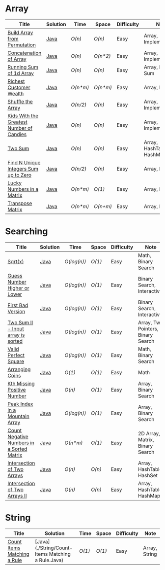 # Array
|  Title                                                                                                                         | Solution                                                                                                          | Time              | Space                   | Difficulty           | Note                                 |
|  ----------------------------------------------------------------------------------------------------------------------------- | ----------------------------------------------------------------------------------------------------------------- | ----------------- | ------------------------| ---------------------| -------------------------------------|
|  [Build Array from Permutation](https://leetcode.com/problems/build-array-from-permutation/)                                   | [Java](./Arrays/Build-Array-from-Permutation.java)                                                                | _O(n)_            | _O(n)_                  | Easy                 | Array, Implementation                |
|  [Concatenation of Array](https://leetcode.com/problems/concatenation-of-array/)                                               | [Java](./Arrays/Concatenation-of-Array.java)                                                                      | _O(n)_            | _O(n*2)_                | Easy                 | Array, Implementation                |
|  [Running Sum of 1d Array](https://leetcode.com/problems/running-sum-of-1d-array/)                                             | [Java](./Arrays/Running-sum-of-1d-array.java)                                                                     | _O(n)_            | _O(n)_                  | Easy                 | Array, Prefix Sum                    |
|  [Richest Customer Wealth](https://leetcode.com/problems/richest-customer-wealth/)                                             | [Java](./Arrays/Richest-Customer-Wealth.java)                                                                     | _O(n*m)_          | _O(n*m)_                | Easy                 | Array, Matrix                        |
|  [Shuffle the Array](https://leetcode.com/problems/shuffle-the-array/)                                                         | [Java](./Arrays/Shuffle-the-Array.java)                                                                           | _O(n/2)_          | _O(n)_                  | Easy                 | Array, Implementation                |
|  [Kids With the Greatest Number of Candies](https://leetcode.com/problems/kids-with-the-greatest-number-of-candies/)           | [Java](./Arrays/Kids-With-the-Greatest-Number-of-Candies.java)                                                    | _O(n)_            | _O(n)_                  | Easy                 | Array, Implementation                |
|  [Two Sum](https://leetcode.com/problems/two-sum/)                                                                             | [Java](./Arrays/Two-Sum.java)                                                                                     | _O(n)_            | _O(n)_                  | Easy                 | Array, HashTable, HashMap            |
|  [Find N Unique Integers Sum up to Zero](https://leetcode.com/problems/find-n-unique-integers-sum-up-to-zero/)                 | [Java](./Arrays/Find-N-Unique-Integers-Sum-up-to-Zero.java)                                                       | _O(n/2)_          | _O(n)_                  | Easy                 | Array, Math                          |
|  [Lucky Numbers in a Matrix](https://leetcode.com/problems/lucky-numbers-in-a-matrix/)                                         | [Java](./Arrays/Lucky-Numbers-in-a-Matrix.java)                                                                   | _O(n*m)_          | _O(1)_                  | Easy                 | Array, Matrix                        |
|  [Transpose Matrix](https://leetcode.com/problems/transpose-matrix/)                                                           | [Java](./Arrays/Transpose-Matrix.java)                                                                            | _O(n*m)_          | _O(n+m)_                | Easy                 | Array, Matrix                        |







# Searching
|  Title                                                                                                                         | Solution                                                                                                          | Time              | Space                    | Difficulty           | Note                                 |
|  ----------------------------------------------------------------------------------------------------------------------------- | ----------------------------------------------------------------------------------------------------------------- | ----------------- | ------------------------ | ---------------------| -------------------------------------|
|  [Sqrt(x)](https://leetcode.com/problems/sqrtx/)                                                                               | [Java](./Searching/Sqrt(x).java)                                                                                  | _O(log(n))_       | _O(1)_                   | Easy                 | Math, Binary Search                  |
|  [Guess Number Higher or Lower](https://leetcode.com/problems/guess-number-higher-or-lower/)                                   | [Java](./Searching/Guess-Number-Higher-or-Lower.java)                                                             | _O(log(n))_       | _O(1)_                   | Easy                 | Binary Search, Interactive           |
|  [First Bad Version](https://leetcode.com/problems/first-bad-version/)                                                         | [Java](./Searching/First-Bad-Version.java)                                                                        | _O(log(n))_       | _O(1)_                   | Easy                 | Binary Search, Interactive           |
|  [Two Sum II - Input array is sorted](https://leetcode.com/problems/two-sum-ii-input-array-is-sorted/)                         | [Java](./Searching/Two-Sum-II-Input-array-is-sorted.java)                                                         | _O(log(n))_       | _O(1)_                   | Easy                 | Array, Two Pointers, Binary Search   |
|  [Valid Perfect Square](https://leetcode.com/problems/valid-perfect-square/)                                                   | [Java](./Searching/Valid-Perfect-Square.java)                                                                     | _O(log(n))_       | _O(1)_                   | Easy                 | Math, Binary Search                  |
|  [Arranging Coins](https://leetcode.com/problems/arranging-coins/)                                                             | [Java](./Searching/Arranging-Coins.java)                                                                          | _O(1)_            | _O(1)_                   | Easy                 | Math                                 |
|  [Kth Missing Positive Number](https://leetcode.com/problems/kth-missing-positive-number/)                                     | [Java](./Searching/Kth-Missing-Positive-Number.java)                                                              | _O(n)_            | _O(1)_                   | Easy                 | Array, Binary Search                 |
|  [Peak Index in a Mountain Array](https://leetcode.com/problems/peak-index-in-a-mountain-array/)                               | [Java](./Searching/Peak-Index-in-a-Mountain-Array.java)                                                           | _O(log(n))_       | _O(1)_                   | Easy                 | Array, Binary Search                 |
|  [Count Negative Numbers in a Sorted Matrix](https://leetcode.com/problems/count-negative-numbers-in-a-sorted-matrix/)         | [Java](./Searching/Count-Negative-Numbers-in-a-Sorted-Matrix.java)                                                | _O(n*m)_          | _O(1)_                   | Easy                 | 2D Array, Matrix, Binary Search      |
|  [Intersection of Two Arrays](https://leetcode.com/problems/intersection-of-two-arrays/)                                       | [Java](./Searching/Intersection-of-Two-Arrays.java)                                                               | _O(n)_            | _O(n)_                   | Easy                 | Array, HashTable, HashSet            |
|  [Intersection of Two Arrays II](https://leetcode.com/problems/intersection-of-two-arrays-ii/)                                 | [Java](./Searching/Intersection-of-Two-Arrays-II.java)                                                            | _O(n)_            | _O(n)_                   | Easy                 | Array, HashTable, HashMap            |






# String
|  Title                                                                                                                         | Solution                                                                                                          | Time              | Space                    | Difficulty           | Note                                 |
|  ----------------------------------------------------------------------------------------------------------------------------- | ----------------------------------------------------------------------------------------------------------------- | ----------------- | ------------------------ | ---------------------| -------------------------------------|
|  [Count Items Matching a Rule](https://leetcode.com/problems/count-items-matching-a-rule/)                                     | [Java](./String/Count-Items Matching a Rule.Java)                                                                 | _O(1)_            | _O(1)_                   | Easy                 | Array, String                        |